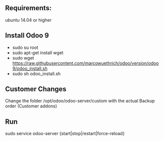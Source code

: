 Requirements:
----

ubuntu 14.04 or higher


Install Odoo 9
----

* sudo su root
* sudo apt-get install wget
* sudo wget https://raw.githubusercontent.com/marcowuethrich/odoo/version/odoo9/odoo_install.sh
* sudo sh odoo_install.sh


Customer Changes
----

Change the folder /opt/odoo/odoo-server/custom with the actual Backup order (Customer addons)


Run
---

sudo service odoo-server {start|stop|restart|force-reload}